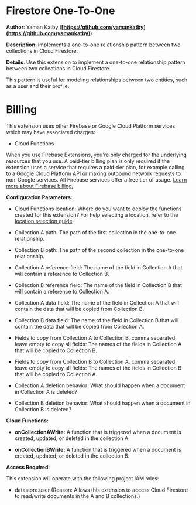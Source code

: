 # Firestore One-To-One

**Author**: Yaman Katby (**[https://github.com/yamankatby](https://github.com/yamankatby)**)

**Description**: Implements a one-to-one relationship pattern between two collections in Cloud Firestore.



**Details**: Use this extension to implement a one-to-one relationship pattern between two collections in Cloud Firestore.

This pattern is useful for modeling relationships between two entities, such as a user and their profile.

# Billing

This extension uses other Firebase or Google Cloud Platform services which may have associated charges:

- Cloud Functions

When you use Firebase Extensions, you're only charged for the underlying resources that you use. A paid-tier billing plan is only required if the extension uses a service that requires a paid-tier plan, for example calling to a Google Cloud Platform API or making outbound network requests to non-Google services. All Firebase services offer a free tier of usage. [Learn more about Firebase billing.](https://firebase.google.com/pricing)




**Configuration Parameters:**

* Cloud Functions location: Where do you want to deploy the functions created for this extension? For help selecting a location, refer to the [location selection guide](https://firebase.google.com/docs/functions/locations).

* Collection A path: The path of the first collection in the one-to-one relationship.

* Collection B path: The path of the second collection in the one-to-one relationship.

* Collection A reference field: The name of the field in Collection A that will contain a reference to Collection B.

* Collection B reference field: The name of the field in Collection B that will contain a reference to Collection A.

* Collection A data field: The name of the field in Collection A that will contain the data that will be copied from Collection B.

* Collection B data field: The name of the field in Collection B that will contain the data that will be copied from Collection A.

* Fields to copy from Collection A to Collection B, comma separated, leave empty to copy all fields: The names of the fields in Collection A that will be copied to Collection B.

* Fields to copy from Collection B to Collection A, comma separated, leave empty to copy all fields: The names of the fields in Collection B that will be copied to Collection A.

* Collection A deletion behavior: What should happen when a document in Collection A is deleted?

* Collection B deletion behavior: What should happen when a document in Collection B is deleted?



**Cloud Functions:**

* **onCollectionAWrite:** A function that is triggered when a document is created, updated, or deleted in the collection A.

* **onCollectionBWrite:** A function that is triggered when a document is created, updated, or deleted in the collection B.



**Access Required**:



This extension will operate with the following project IAM roles:

* datastore.user (Reason: Allows this extension to access Cloud Firestore to read/write documents in the A and B collections.)
